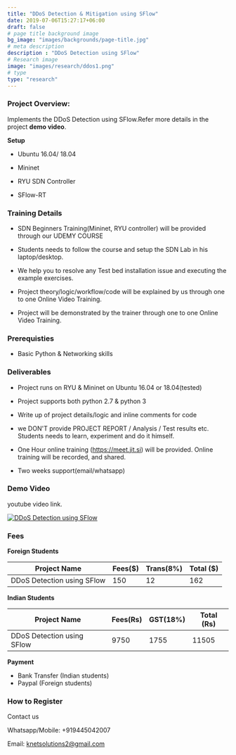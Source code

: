 ```yaml
---
title: "DDoS Detection & Mitigation using SFlow"
date: 2019-07-06T15:27:17+06:00
draft: false
# page title background image
bg_image: "images/backgrounds/page-title.jpg"
# meta description
description : "DDoS Detection using SFlow"
# Research image
image: "images/research/ddos1.png"
# type
type: "research"
---
```



### Project Overview:

Implements the DDoS Detection using SFlow.Refer more details in the project **demo video**.

**Setup**

- Ubuntu 16.04/ 18.04

- Mininet

- RYU SDN Controller

- SFlow-RT


### Training Details

- SDN Beginners Training(Mininet, RYU controller) will be provided through our UDEMY COURSE

- Students needs to follow the course and setup the SDN Lab in his laptop/desktop.

- We help you to resolve any Test bed installation issue and executing the example exercises.

- Project theory/logic/workflow/code will be explained by us through one to one Online Video Training.

- Project will be demonstrated by the trainer through one to one Online Video Training.


### Prerequisties

* Basic Python & Networking skills 


### Deliverables	

* Project runs on RYU & Mininet on Ubuntu 16.04 or 18.04(tested)

* Project supports both python 2.7 & python 3

* Write up of project details/logic  and inline comments for code

* we DON'T provide PROJECT REPORT / Analysis / Test results etc. Students needs to learn, experiment and do it himself.

* One Hour online training (https://meet.jit.si) will be provided. Online training will be recorded, and  shared.

* Two weeks support(email/whatsapp)


### Demo Video

youtube video link.

[![DDoS Detection using SFlow](https://img.youtube.com/vi/bD1JggVBXzk/0.jpg)](https://youtu.be/bD1JggVBXzk "DDoS Detection using SFlow")




### Fees

**Foreign Students**

| Project Name         | Fees($) | Trans(8%) | Total ($)|
|----------------------|---------|-----------|-----------|
|DDoS Detection using SFlow     | 150     |   12      | 162       |


**Indian Students**

| Project Name         | Fees(Rs) | GST(18%) | Total (Rs)|
|----------------------|---------|-----------|-----------|
|DDoS Detection using SFlow     | 9750     |   1755 |  11505 |

**Payment**

* Bank Transfer  (Indian students)
* Paypal (Foreign students)

### How to Register

Contact us

Whatsapp/Mobile: +919445042007

Email:  knetsolutions2@gmail.com